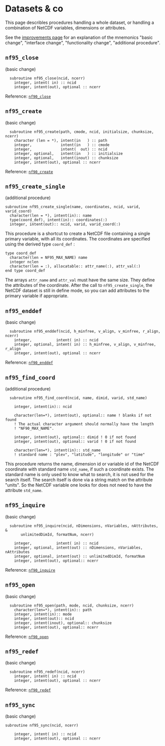 # Datasets & co

This page describles procedures handling a whole dataset, or handling
a combination of NetCDF variables, dimensions or attributes.

See the [improvements page](improvements.md) for an
explanation of the mnemonics \"basic change\", \"interface change\",
\"functionality change\", \"additional procedure\".

## `nf95_close`

(basic change)

      subroutine nf95_close(ncid, ncerr)
        integer, intent( in) :: ncid
        integer, intent(out), optional :: ncerr

Reference: [`nf90_close`](https://docs.unidata.ucar.edu/netcdf-fortran/current/f90_datasets.html#f90-nf90_close)

## `nf95_create`

(basic change)

      subroutine nf95_create(path, cmode, ncid, initialsize, chunksize, ncerr)
        character (len = *), intent(in   ) :: path
        integer,             intent(in   ) :: cmode
        integer,             intent(  out) :: ncid
        integer, optional,   intent(in   ) :: initialsize
        integer, optional,   intent(inout) :: chunksize
        integer, intent(out), optional :: ncerr

Reference: [`nf90_create`](https://docs.unidata.ucar.edu/netcdf-fortran/current/f90_datasets.html#f90-nf90_create)

## `nf95_create_single`

(additional procedure)

	subroutine nf95_create_single(name, coordinates, ncid, varid, varid_coord)
	  character(len = *), intent(in):: name
      type(coord_def), intent(in):: coordinates(:)
      integer, intent(out):: ncid, varid, varid_coord(:)

This procedure is a shortcut to create a NetCDF file containing a
single primary variable, with all its coordinates. The coordinates are
specified using the derived type `coord_def` :

	type coord_def
      character(len = NF95_MAX_NAME) name
	  integer nclen
	  character(len = :), allocatable:: attr_name(:), attr_val(:)
	end type coord_def

The arrays `attr_name` and `attr_val` must have the same size. They
define the attributes of the coordinate. After the call to
`nf95_create_single`, the NetCDF dataset is still in define mode, so
you can add attributes to the primary variable if appropriate.

## `nf95_enddef`

(basic change)

      subroutine nf95_enddef(ncid, h_minfree, v_align, v_minfree, r_align, ncerr)
        integer,           intent( in) :: ncid
        integer, optional, intent( in) :: h_minfree, v_align, v_minfree, r_align
        integer, intent(out), optional :: ncerr

Reference: [`nf90_enddef`](https://docs.unidata.ucar.edu/netcdf-fortran/current/f90_datasets.html#f90-nf90_enddef)

## `nf95_find_coord`

(additional procedure)

      subroutine nf95_find_coord(ncid, name, dimid, varid, std_name)

        integer, intent(in):: ncid

        character(len=*), intent(out), optional:: name ! blanks if not found
        ! The actual character argument should normally have the length
        ! "NF90_MAX_NAME".

        integer, intent(out), optional:: dimid ! 0 if not found
        integer, intent(out), optional:: varid ! 0 if not found

        character(len=*), intent(in):: std_name
        ! standard name : "plev", "latitude", "longitude" or "time"

This procedure returns the name, dimension id or variable id of the
NetCDF coordinate with standard name `std_name`, if such a coordinate
exists. The standard name is only used to know what to search, it is not
used for the search itself. The search itself is done via a string match
on the attribute \"units\". So the NetCDF variable one looks for does
not need to have the attribute `std_name`.

## `nf95_inquire`

(basic change)

      subroutine nf95_inquire(ncid, nDimensions, nVariables, nAttributes, &
           unlimitedDimId, formatNum, ncerr)

        integer,           intent( in) :: ncid
        integer, optional, intent(out) :: nDimensions, nVariables, nAttributes
        integer, optional, intent(out) :: unlimitedDimId, formatNum
        integer, intent(out), optional:: ncerr

Reference: [`nf90_inquire`](https://docs.unidata.ucar.edu/netcdf-fortran/current/f90_datasets.html#f90-nf90_inquire-family)

## `nf95_open`

(basic change)

      subroutine nf95_open(path, mode, ncid, chunksize, ncerr)
        character(len=*), intent(in):: path
        integer, intent(in):: mode
        integer, intent(out):: ncid
        integer, intent(inout), optional:: chunksize
        integer, intent(out), optional:: ncerr

Reference:
[`nf90_open`](https://docs.unidata.ucar.edu/netcdf-fortran/current/f90_datasets.html#f90-nf90_open)

## `nf95_redef`

(basic change)

      subroutine nf95_redef(ncid, ncerr)
        integer, intent( in) :: ncid
        integer, intent(out), optional :: ncerr

Reference: [`nf90_redef`](https://docs.unidata.ucar.edu/netcdf-fortran/current/f90_datasets.html#f90-nf90_redef)

## `nf95_sync`

(basic change)

```
subroutine nf95_sync(ncid, ncerr)

    integer, intent( in) :: ncid
    integer, intent(out), optional :: ncerr
```
